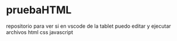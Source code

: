 # pruebaHTML
repositorio para ver si en vscode de la tablet  puedo editar y ejecutar archivos html css javascript

